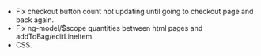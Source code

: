 - Fix checkout button count not updating until going to checkout page and back again.
- Fix ng-model/$scope quantities between html pages and addToBag/editLineItem.
- CSS.
